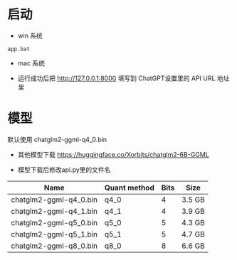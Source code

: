 # 启动

* win 系统
```
app.bat
```

* mac 系统


* 运行成功后把 http://127.0.0.1:8000 填写到 ChatGPT设置里的 API URL 地址里


# 模型
默认使用 chatglm2-ggml-q4_0.bin 

* 其他模型下载 https://huggingface.co/Xorbits/chatglm2-6B-GGML

* 模型下载后修改api.py里的文件名


| Name | Quant method | Bits | Size |
|------|--------------|------|------|
| chatglm2-ggml-q4_0.bin | q4_0 | 4 | 3.5 GB  |
| chatglm2-ggml-q4_1.bin | q4_1 | 4 | 3.9 GB  |
| chatglm2-ggml-q5_0.bin | q5_0 | 5 | 4.3 GB  |
| chatglm2-ggml-q5_1.bin | q5_1 | 5 | 4.7 GB  |
| chatglm2-ggml-q8_0.bin | q8_0 | 8 | 6.6 GB  |


